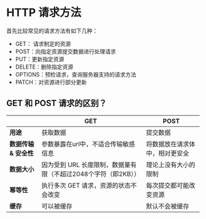 # HTTP 请求方法

首先比较常见的请求方法有如下几种：

- GET： 请求制定的资源
- POST：向指定资源提交数据进行处理请求
- PUT：更新指定资源
- DELETE：删除指定资源
- OPTIONS：预检请求，查询服务器支持的请求方法
- PATCH：对资源进行部分更新





## GET 和 POST 请求的区别？

|                       | GET                                                          | POST                           |
| --------------------- | ------------------------------------------------------------ | ------------------------------ |
| **用途**              | 获取数据                                                     | 提交数据                       |
| **数据传输 & 安全性** | 参数暴露在url中，不适合传输敏感信息                          | 将数据放在请求体中，相对更安全 |
| **数据大小**          | 因为受到 URL 长度限制，数据量有限（不超过2048个字符（即2KB）） | 理论上没有大小的限制           |
| **幂等性**            | 执行多次 GET 请求，资源的状态不会改变                        | 每次提交都可能改变资源         |
| **缓存**              | 可以被缓存                                                   | 默认不会被缓存                 |

